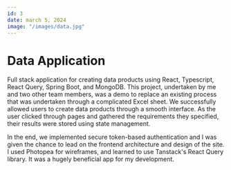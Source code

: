 ```yaml
---
id: 3
date: march 5, 2024
image: "/images/data.jpg"
---
```


# Data Application

Full stack application for creating data products using React, Typescript, React Query, Spring Boot, and MongoDB. This project, undertaken by me and two other team members, was a demo to replace an existing process that was undertaken through a complicated Excel sheet. We successfully allowed users to create data products through a smooth interface. As the user clicked through pages and gathered the requirements they specified, their results were stored using state management.

In the end, we implemented secure token-based authentication and I was given the chance to lead on the frontend architecture and design of the site. I used Photopea for wireframes, and learned to use Tanstack's React Query library. It was a hugely beneficial app for my development.
